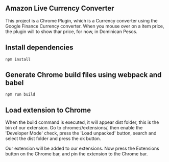 ## Amazon Live Currency Converter

This project is a Chrome Plugin, which is a Currency converter using the Google Finance Currency converter. When you mouse over on a item price, the plugin will to show thar price, for now, in Dominican Pesos.

## Install dependencies

```
npm install
```

## Generate Chrome build files using webpack and babel

```
npm run build 
```

## Load extension to Chrome

When the build command is executed, it will appear dist folder, this is the bin of our extension.
Go to chrome://extensions/, then enable the 'Developer Mode' check, press the 'Load unpacked' button,
search and select the dist folder and press the ok button.

Our extension will be added to our extensions.
Now press the Extensions button on the Chrome bar, and pin the extension to the Chrome bar.
